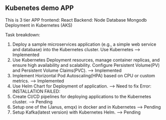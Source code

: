 ## Kubenetes demo APP
This is 3 tier APP
frontend: React
Backend: Node
Database Mongodb
Deployment in Kubernetes (AKS)

Task breakdown:
1. Deploy a sample microservices application (e.g., a simple web service and database) into the
Kubernetes cluster. Use Kubernetes --> Implemented
2. Use Kubernetes Deployment resources, manage container replicas, and ensure
high availability and scalability. Configure Persistent Volume(PV) and Persistent Volume
Claims(PVC). --> Implemented
3. Implement Horizontal Pod Autoscaling(HPA) based on CPU or custom metrics. -->  Implemented
4. Use Helm Chart for Deployment of application. --> Need to fix Error: INSTALLATION FAILED:
5. Create CI/CD pipelines for deploying applications to the Kubernetes cluster. --> Pending
6. Setup one of the (Janus, emqx) in docker and in Kubernetes --> Pending
7. Setup Kafka(latest version) with Kubernetes Helm. --> Pending
